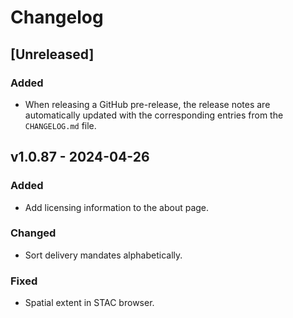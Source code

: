 # Changelog

## [Unreleased]

### Added

- When releasing a GitHub pre-release, the release notes are automatically updated with the corresponding entries from the `CHANGELOG.md` file.

## v1.0.87 - 2024-04-26

### Added

- Add licensing information to the about page.

### Changed

- Sort delivery mandates alphabetically.

### Fixed

- Spatial extent in STAC browser.
